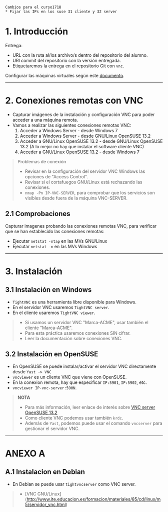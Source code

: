 
```
Cambios para el curso1718
* Fijar las IPs en los suse 31 cliente y 32 server
```

# 1. Introducción

Entrega:
* URL con la ruta al/los archivo/s dentro del repositorio del alumno.
* URl commit del repositorio con la versión entregada.
* Etiquetaremos la entrega en el repositorio Git con `vnc`.

Configurar las máquinas virtuales según este [documento](../../global/configuracion-aula108.md).

---

# 2. Conexiones remotas con VNC

* Capturar imágenes de la instalación y configuración VNC para poder acceder a una máquina remota.
* Vamos a realizar las siguientes conexiones remotas VNC:
    1. Acceder a Windows Server - desde Windows 7
    1. Acceder a Windows Server - desde GNU/Linux OpenSUSE 13.2
    1. Acceder a GNU/Linux OpenSUSE 13.2 - desde GNU/Linux OpenSUSE 13.2 (A lo mejor no hay que instalar el software cliente VNC)
    1. Acceder a GNU/Linux OpenSUSE 13.2 - desde Windows 7

> Problemas de conexión
>
> * Revisar en la configuración del servidor VNC Windows las opciones de "Access Control".
> * Revisar si el cortafuegos GNU/Linux está rechazando las conexiones.
> * `nmap -Pn IP-VNC-SERVER`, para comprobar que los servicios son visibles
desde fuera de la máquina VNC-SERVER.

## 2.1 Comprobaciones

Capturar imagenes probando las conexiones remotas VNC, para verificar
que se han establecido las conexiones remotas:
* Ejecutar `netstat -ntap` en las MVs GNU/Linux
* Ejecutar `netstat -n` en las MVs Windows

---

# 3. Instalación

## 3.1 Instalación en Windows

* `TightVNC` es una herramienta libre disponible para Windows.
* En el servidor VNC usaremos `TightVNC server`.
* En el cliente usaremos `TightVNC viewer`.

> * Si usamos un servidor VNC "Marca-ACME", usar también el cliente "Marca-ACME".
> * Para esta práctica usaremos conexiones SIN cifrar.
> * Leer la documentación sobre conexiones VNC.

## 3.2 Instalación en OpenSUSE

* En OpenSUSE se puede instalar/activar el servidor VNC directamente desde `Yast -> VNC`
* `vncviewer` es un cliente VNC que viene con OpenSUSE.
* En la conexion remota, hay que especificar `IP:5901`, `IP:5902`, etc.
* `vncviewer IP-vnc-server:590N`.

> **NOTA**
>
> * Para más información, leer enlace de interés sobre [VNC server OpenSUSE 13.2](https://www.howtoforge.com/tutorial/vnc-server-on-opensuse-13.2/)
> * Como cliente VNC podemos usar también `krdc`.
> * Además de `Yast`, podemos puede usar el comando `vncserver` para
gestionar el servidor VNC.

---

# ANEXO A

## A.1 Instalacion en Debian

* En Debian se puede usar `tightvncserver` como VNC server.

> * [VNC GNU/Linux] (http://www.ite.educacion.es/formacion/materiales/85/cd/linux/m5/servidor_vnc.html)
